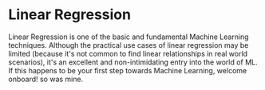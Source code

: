 # Linear Regression

Linear Regression is one of the basic and fundamental Machine Learning techniques. Although the practical use cases of linear regression may be limited (because it's not common to find linear relationships in real world scenarios), it's an excellent and non-intimidating entry into the world of ML. If this happens to be your first step towards Machine Learning, welcome onboard! so was mine. 




